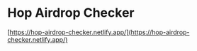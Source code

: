 # Hop Airdrop Checker

[https://hop-airdrop-checker.netlify.app/](https://hop-airdrop-checker.netlify.app/)
